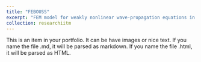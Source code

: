 ```yaml
---
title: "FEBOUSS"
excerpt: "FEM model for weakly nonlinear wave-propagation equations in intermediate and shallow water depth. <br/><img src='/files/researchiitm/bsnq_base_1.png' style='width: 50%;'>"
collection: researchiitm
---
```


This is an item in your portfolio. It can be have images or nice text. If you name the file .md, it will be parsed as markdown. If you name the file .html, it will be parsed as HTML. 
